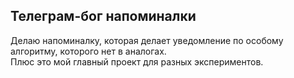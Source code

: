 <h2>Телеграм-бог напоминалки</h2>

Делаю напоминалку, которая делает уведомление по особому алгоритму, которого нет в аналогах.  
Плюс это мой главный проект для разных экспериментов.
